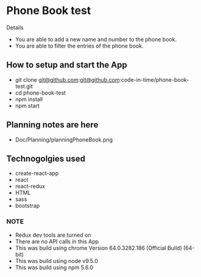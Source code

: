 # Phone Book test

Details

* You are able to add a new name and number to the phone book.
* You are able to filter the entries of the phone book.

## How to setup and start the App

* git clone git@github.com:git@github.com:code-in-time/phone-book-test.git
* cd phone-book-test
* npm install
* npm start

## Planning notes are here

* Doc/Planning/planningPhoneBook.png

## Technogolgies used

* create-react-app
* react
* react-redux
* HTML
* sass
* bootstrap

### NOTE

* Redux dev tools are turned on
* There are no API calls in this App
* This was build using chrome Version 64.0.3282.186 (Official Build) (64-bit)
* This was build using node v9.5.0
* This was build using npm 5.6.0
